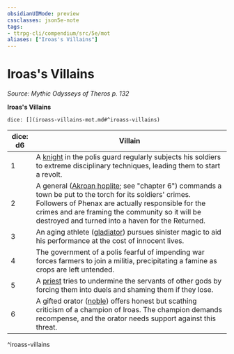 ```yaml
---
obsidianUIMode: preview
cssclasses: json5e-note
tags:
- ttrpg-cli/compendium/src/5e/mot
aliases: ["Iroas's Villains"]
---
```

# Iroas's Villains
*Source: Mythic Odysseys of Theros p. 132* 

**Iroas's Villains**

`dice: [](iroass-villains-mot.md#^iroass-villains)`

| dice: d6 | Villain |
|----------|---------|
| 1 | A [knight](knight-xmm.md) in the polis guard regularly subjects his soldiers to extreme disciplinary techniques, leading them to start a revolt. |
| 2 | A general ([Akroan hoplite](akroan-hoplite-mot.md); see "chapter 6") commands a town be put to the torch for its soldiers' crimes. Followers of Phenax are actually responsible for the crimes and are framing the community so it will be destroyed and turned into a haven for the Returned. |
| 3 | An aging athlete ([gladiator](gladiator.md)) pursues sinister magic to aid his performance at the cost of innocent lives. |
| 4 | The government of a polis fearful of impending war forces farmers to join a militia, precipitating a famine as crops are left untended. |
| 5 | A [priest](priest.md) tries to undermine the servants of other gods by forcing them into duels and shaming them if they lose. |
| 6 | A gifted orator ([noble](noble.md)) offers honest but scathing criticism of a champion of Iroas. The champion demands recompense, and the orator needs support against this threat. |
^iroass-villains
